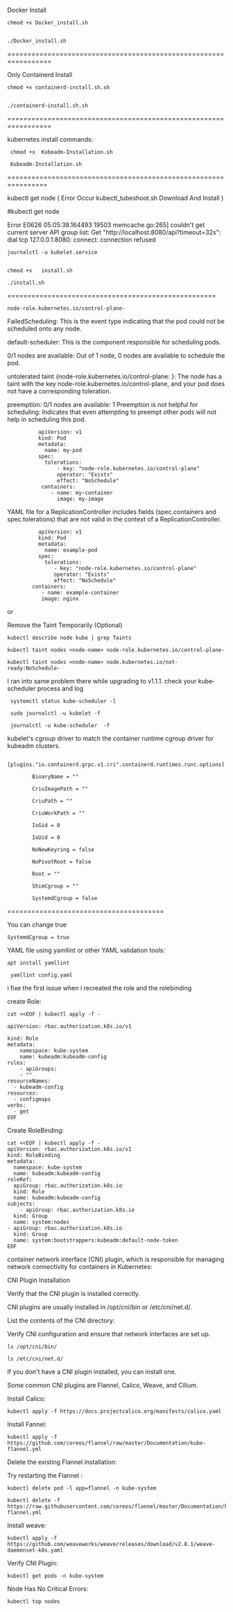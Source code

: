 Docker Install 


    chmod +x Docker_install.sh

  
    ./Docker_install.sh

=================================================================



Only Containerd  Install 


    chmod +x containerd-install.sh.sh

  
    ./containerd-install.sh.sh

=================================================================




kubernetes install commands:

     chmod +x  Kubeadm-Installation.sh
  
     Kubeadm-Installation.sh

================================================================

kubectl get node (   Error Occur  kubectl_tubeshoot.sh  Download And Install    )



#kubectl get node




Error
E0626 05:05:38.164493   19503 memcache.go:265] couldn't get current server API group list: Get "http://localhost:8080/api?timeout=32s": dial tcp 127.0.0.1:8080: connect: connection refused



  
    journalctl -u kubelet.service


    chmod +x   install.sh
          
    ./install.sh


====================================================

    node-role.kubernetes.io/control-plane-


FailedScheduling:     This is the event type indicating that the pod could not be scheduled onto any node.

default-scheduler:     This is the component responsible for scheduling pods.

0/1 nodes are available:     Out of 1 node, 0 nodes are available to schedule the pod.

untolerated taint {node-role.kubernetes.io/control-plane: }:     The node has a taint with the key node-role.kubernetes.io/control-plane, and your pod does not have a corresponding toleration.

preemption: 0/1 nodes are available:   1 Preemption is not helpful for scheduling: Indicates that even attempting to preempt other pods will not help in scheduling this pod.

              apiVersion: v1
              kind: Pod
              metadata:
                name: my-pod
              spec:
                tolerations:
                    - key: "node-role.kubernetes.io/control-plane"
                    operator: "Exists"
                    effect: "NoSchedule"
               containers:
                  - name: my-container
                    image: my-image

YAML file for a ReplicationController includes fields (spec.containers and spec.tolerations) that are not valid in the context of a ReplicationController.


              apiVersion: v1
              kind: Pod
              metadata:
                name: example-pod
              spec:
                tolerations:
                   - key: "node-role.kubernetes.io/control-plane"
                   operator: "Exists"
                   effect: "NoSchedule"
            containers:
               - name: example-container
               image: nginx

or

Remove the Taint Temporarily (Optional)

    
    kubectl describe node kube | grep Taints
    
    kubectl taint nodes <node-name> node-role.kubernetes.io/control-plane-

    kubectl taint nodes <node-name> node.kubernetes.io/not-ready:NoSchedule-



I ran into same problem there while upgrading to v1.1.1. check your kube-scheduler process and log

     systemctl status kube-scheduler -l

     sudo journalctl -u kubelet -f
               
     journalctl -u kube-scheduler  -f



kubelet's cgroup driver to match the container runtime cgroup driver for kubeadm clusters.

    

     [plugins."io.containerd.grpc.v1.cri".containerd.runtimes.runc.options]
           
            BinaryName = ""
            
            CriuImagePath = ""
            
            CriuPath = ""
            
            CriuWorkPath = ""
            
            IoGid = 0
            
            IoUid = 0
            
            NoNewKeyring = false
            
            NoPivotRoot = false
            
            Root = ""
            
            ShimCgroup = ""
            
            SystemdCgroup = false
            
=======================================

You can change true

    SystemdCgroup = true


YAML file using yamllint or other YAML validation tools:

    apt install yamllint

     yamllint config.yaml


i fixe the first issue when i recreated the role and the rolebinding

create Role:

    cat <<EOF | kubectl apply -f -

    apiVersion: rbac.authorization.k8s.io/v1
    
    kind: Role
    metadata:
        namespace: kube-system
        name: kubeadm:kubeadm-config
    rules:
        - apiGroups:
        - ""
    resourceNames:
      - kubeadm-config
    resources:
      - configmaps
    verbs:
      - get
    EOF

Create RoleBinding:


    cat <<EOF | kubectl apply -f -
    apiVersion: rbac.authorization.k8s.io/v1
    kind: RoleBinding
    metadata:
      namespace: kube-system
      name: kubeadm:kubeadm-config
    roleRef:
      apiGroup: rbac.authorization.k8s.io
      kind: Role
      name: kubeadm:kubeadm-config
    subjects:
        - apiGroup: rbac.authorization.k8s.io
      kind: Group
      name: system:nodes
    - apiGroup: rbac.authorization.k8s.io
      kind: Group
      name: system:bootstrappers:kubeadm:default-node-token
    EOF


container network interface (CNI) plugin, which is responsible for managing network connectivity for containers in Kubernetes:

CNI Plugin Installation

Verify that the CNI plugin is installed correctly. 

CNI plugins are usually installed in /opt/cni/bin or /etc/cni/net.d/.

List the contents of the CNI directory:

Verify CNI configuration and ensure that network interfaces are set up.


    ls /opt/cni/bin/

    ls /etc/cni/net.d/

If you don't have a CNI plugin installed, you can install one. 

Some common CNI plugins are Flannel, Calico, Weave, and Cilium.

Install Calico:

    kubectl apply -f https://docs.projectcalico.org/manifests/calico.yaml

Install Fannel:
    
    kubectl apply -f https://github.com/coreos/flannel/raw/master/Documentation/kube-flannel.yml

Delete the existing Flannel installation:

Try restarting the Flannel :

    kubectl delete pod -l app=flannel -n kube-system

    kubectl delete -f https://raw.githubusercontent.com/coreos/flannel/master/Documentation/kube-flannel.yml


Install weave:

    kubectl apply -f  https://github.com/weaveworks/weave/releases/download/v2.8.1/weave-daemonset-k8s.yaml

Verify CNI Plugin:

    kubectl get pods -n kube-system

Node Has No Critical Errors:

    kubectl top nodes
